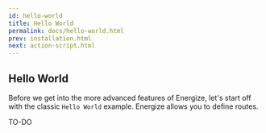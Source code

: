 ```yaml
---
id: hello-world
title: Hello World
permalink: docs/hello-world.html
prev: installation.html
next: action-script.html
---
```


## Hello World

Before we get into the more advanced features of Energize, let's start off with the classic `Hello World` example. Energize allows you to define routes.

TO-DO
